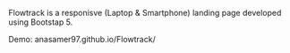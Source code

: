 Flowtrack is a responisve (Laptop & Smartphone) landing page developed using Bootstap 5.

Demo:
anasamer97.github.io/Flowtrack/
